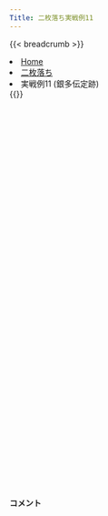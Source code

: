 ```yaml
---
Title: 二枚落ち実戦例11
---
```

{{< breadcrumb >}}
  <li class="breadcrumb-item"><a href="/shogi-beginners/">Home</a></li>
  <li class="breadcrumb-item"><a href="/shogi-beginners/2mai/">二枚落ち</a></li>
  <li class="breadcrumb-item active" aria-current="page">実戦例11 (銀多伝定跡)</li>
{{</ breadcrumb >}}
<div class="row pt-3">
  <div class="col-lg-1"></div>
  <div class="col-sm" tabindex="-1">
    <script id="example-kif" type="kif">
手合割：二枚落ち
下手：下手
上手：上手
手数----指手---------消費時間--
*<ruby>銀多伝<rt>ぎんたでん</rt></ruby><ruby>定跡<rt>じょうせき</rt></ruby>の<ruby>勝<rt>か</rt></ruby>ち<ruby>方<rt>かた</rt></ruby>をおぼえましょう。
*<div class="text-center"><img class="img-fluid pt-3 w-50" src="/shogi-beginners/img/cat31.webp"></div>
   1 ６二銀(71)
   2 ７六歩(77)
   3 ５四歩(53)
   4 ４六歩(47)
   5 ５三銀(62)
   6 ４五歩(46)
   7 ３二金(41)
   8 ４八銀(39)
   9 ５二玉(51)
  10 ４七銀(48)
  11 ６四歩(63)
  12 ３六歩(37)
  13 ６三玉(52)
  14 ３五歩(36)
  15 ２二銀(31)
  16 ５六歩(57)
  17 ７四歩(73)
  18 ６八銀(79)
  19 ６二金(61)
  20 ５七銀(68)
  21 ７三金(62)
  22 ４六銀(57)
  23 ８四金(73)
  24 ５八飛(28)
  25 ７三桂(81)
  26 ４八玉(59)
  27 ８五金(84)
  28 ３八玉(48)
  29 ７六金(85)
*<ruby>７六<rt>ななろく</rt></ruby><ruby>歩<rt>ふ</rt></ruby>はタダで<ruby>取<rt>と</rt></ruby>らせて<ruby>駒<rt>こま</rt></ruby><ruby>組<rt>ぐ</rt></ruby>みを<ruby>急<rt>いそ</rt><ruby>ぐのが<ruby>一般的<rt>いっぱんてき</rt></ruby>な<ruby>指<rt>さ</rt></ruby>し<ruby>方<rt>かた</rt></ruby>です。
  30 ７八金(69)
  31 ７五金(76)
*<ruby>上手<rt>うわて</rt></ruby>は<ruby>攻<rt>せ</rt></ruby>めようとしてもうまくいかなかったので、<ruby>今度<rt>こんど</rt></ruby>は<ruby>守<rt>まも</rt></ruby>ってみます。
  32 ５五歩(56)
  33 同　歩(54)
  34 同　飛(58)
  35 ５四歩打
  36 ５九飛(55)
  37 ６五歩(64)
  38 ９六歩(97)
  39 ３一銀(22)
  40 ７七桂(89)
  41 ４二金(32)
  42 ５六飛(59)
  43 ６六歩(65)
  44 ９七角(88)
  45 ４四歩(43)
  46 ３七桂(29)
  47 ３四歩(33)
  48 ４四歩(45)
  49 ３五歩(34)
  50 ４八金(49)
  51 ３六歩(35)
  52 同　銀(47)
  53 ７六金(75)
  54 ４五桂(37)
  55 ６四銀(53)
  56 ６六歩(67)
  57 ７五歩(74)
  58 ６五歩(66)
  59 ３七歩打
  60 同　玉(38)
  61 ６五桂(73)
  62 ７六飛(56)
  63 同　歩(75)
  64 ６五桂(77)
  65 ３五歩打
  66 同　銀(36)
  67 ３九飛打
  68 ３八歩打
  69 ６五銀(64)
  70 ６四金打
  71 ６二玉(63)
  72 ５三桂成(45)
  73 ７二玉(62)
  74 ６三成桂(53)
  75 ６一玉(72)
  76 ７三金(64)
  77 ３六歩打
  78 ２六玉(37)
  79 ５二金(42)
  80 ６二歩打
  81 ５一玉(61)
  82 ５二成桂(63)
  83 同　玉(51)
  84 ４三金打
  85 ４一玉(52)
  86 ５三桂打
  87 ５一玉(41)
  88 ６一歩成(62)
  89 投了
*<a href="/shogi-beginners/2mai/example12/">
*<ruby>次<rt>つぎ</rt></ruby>の<ruby>棋譜<rt>きふ</rt></ruby>を<ruby>見<rt>み</rt></ruby>よう！
*<div class="text-center"><img class="img-fluid pt-3 w-50" src="/shogi-beginners/img/cat1.webp"></div></a>
まで88手で下手の勝ち
    </script>
    <svg id="example" xmlns="http://www.w3.org/2000/svg" viewBox="0,0,400,540"></svg>
  </div>
  <div class="col-sm">
    <h4 class="pt-3">コメント</h4>
    <div id="comment"></div>
  </div>
  <div class="col-lg-1"></div>
</div>
